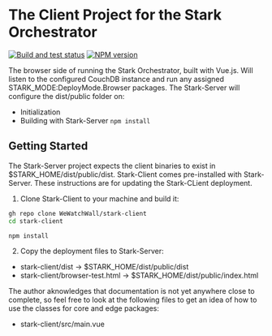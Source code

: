 # The Client Project for the Stark Orchestrator

[![Build and test status](https://github.com/WeWatchWall/stark-client/workflows/Lint%20and%20test/badge.svg)](https://github.com/WeWatchWall/stark-client/actions?query=workflow%3A%22Lint+and+test%22)
[![NPM version](https://img.shields.io/npm/v/stark-client.svg)](https://www.npmjs.com/package/stark-client)

The browser side of running the Stark Orchestrator, built with Vue.js. Will listen to the configured CouchDB instance and run any assigned STARK_MODE:DeployMode.Browser packages. The Stark-Server will configure the dist/public folder on:

* Initialization
* Building with Stark-Server ```npm install```

## Getting Started

The Stark-Server project expects the client binaries to exist in $STARK_HOME/dist/public/dist. Stark-Client comes pre-installed with Stark-Server. These instructions are for updating the Stark-CLient deployment.

1. Clone Stark-Client to your machine and build it:
  
  ```bash
  gh repo clone WeWatchWall/stark-client
  cd stark-client
  
  npm install
  ```

2. Copy the deployment files to Stark-Server:
  
  * stark-client/dist -> $STARK_HOME/dist/public/dist
  * stark-client/browser-test.html -> $STARK_HOME/dist/public/index.html
  

The author aknowledges that documentation is not yet anywhere close to complete, so feel free to look at the following files to get an idea of how to use the classes for core and edge packages:

* stark-client/src/main.vue
